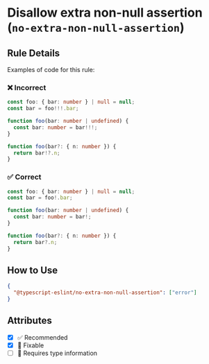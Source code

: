 # Disallow extra non-null assertion (`no-extra-non-null-assertion`)

## Rule Details

Examples of code for this rule:

<!--tabs-->

### ❌ Incorrect

```ts
const foo: { bar: number } | null = null;
const bar = foo!!!.bar;
```

```ts
function foo(bar: number | undefined) {
  const bar: number = bar!!!;
}
```

```ts
function foo(bar?: { n: number }) {
  return bar!?.n;
}
```

### ✅ Correct

```ts
const foo: { bar: number } | null = null;
const bar = foo!.bar;
```

```ts
function foo(bar: number | undefined) {
  const bar: number = bar!;
}
```

```ts
function foo(bar?: { n: number }) {
  return bar?.n;
}
```

## How to Use

```json
{
  "@typescript-eslint/no-extra-non-null-assertion": ["error"]
}
```

## Attributes

- [x] ✅ Recommended
- [x] 🔧 Fixable
- [ ] 💭 Requires type information

